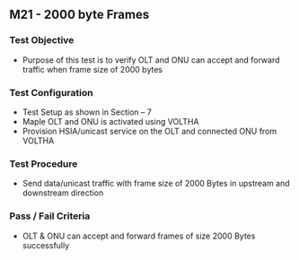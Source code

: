 ## M21 - 2000 byte Frames

### Test Objective

* Purpose of this test is to verify OLT and ONU can accept and forward traffic when frame size of 2000 bytes

### Test Configuration
* Test Setup as shown in Section – 7
* Maple OLT and ONU is activated using VOLTHA
* Provision HSIA/unicast service on the OLT and connected ONU from VOLTHA

### Test Procedure
* Send data/unicast traffic with frame size of 2000 Bytes in upstream and downstream direction

### Pass / Fail Criteria
* OLT & ONU can accept and forward frames of size 2000 Bytes successfully 

